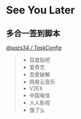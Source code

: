 # See You Later

## 多合一签到脚本
*[@sazs34 / TaskConfig](https://github.com/sazs34/TaskConfig/)* 

> + 百度贴吧
> + 爱奇艺
> + 吾爱破解
> + 网易云音乐
> + V2EX
> + 中国电信
> + 人人影视
> + 饿了么



